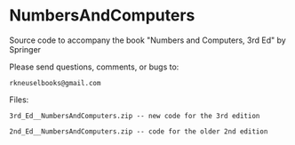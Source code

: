 # NumbersAndComputers
Source code to accompany the book "Numbers and Computers, 3rd Ed"
by Springer

Please send questions, comments, or bugs to:

    rkneuselbooks@gmail.com

Files:

    3rd_Ed__NumbersAndComputers.zip -- new code for the 3rd edition

    2nd_Ed__NumbersAndComputers.zip -- code for the older 2nd edition

